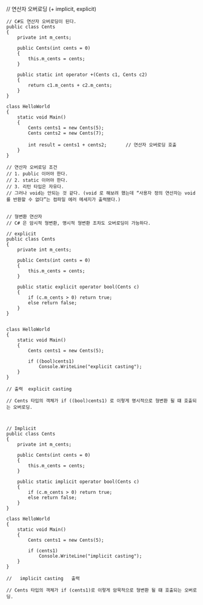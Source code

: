 // 연산자 오버로딩 (+ implicit, explicit)
    
    // C#도 연산자 오버로딩이 된다.
    public class Cents
    {
        private int m_cents;

        public Cents(int cents = 0)
        {
            this.m_cents = cents;
        }

        public static int operator +(Cents c1, Cents c2)
        {
            return c1.m_cents + c2.m_cents;
        }
    }

    class HelloWorld
    {
        static void Main()
        {
            Cents cents1 = new Cents(5);
            Cents cents2 = new Cents(7);

            int result = cents1 + cents2;       // 연산자 오버로딩 호출
        }
    }
    
    // 연산자 오버로딩 조건
    // 1. public 이어야 한다.
    // 2. static 이어야 한다.
    // 3. 리턴 타입은 자유다.
    // 그러나 void는 안되는 것 같다. (void 로 해보려 했는데 “사용자 정의 연산자는 void 를 반환할 수 없다”는 컴파일 에러 메세지가 출력됐다.)
    
    
    // 형변환 연산자
    // C# 은 암시적 형변환, 명시적 형변환 조차도 오버로딩이 가능하다.
    
    // explicit
    public class Cents
    {
        private int m_cents;

        public Cents(int cents = 0)
        {
            this.m_cents = cents;
        }

        public static explicit operator bool(Cents c)
        {
            if (c.m_cents > 0) return true;
            else return false;
        }
    }


    class HelloWorld
    {
        static void Main()
        {
            Cents cents1 = new Cents(5);
            
            if ((bool)cents1)
                Console.WriteLine("explicit casting");
        }
    }

    // 출력  explicit casting

    // Cents 타입의 객체가 if ((bool)cents1) 로 이렇게 명시적으로 형변환 될 떄 호출되는 오버로딩.



    // Implicit
    public class Cents
    {
        private int m_cents;

        public Cents(int cents = 0)
        {
            this.m_cents = cents;
        }

        public static implicit operator bool(Cents c)
        {
            if (c.m_cents > 0) return true;
            else return false;
        }
    }

    class HelloWorld
    {
        static void Main()
        {
            Cents cents1 = new Cents(5);
            
            if (cents1)
                Console.WriteLine("implicit casting");
        }
    }
    
    //   implicit casting   출력
    
    // Cents 타입의 객체가 if (cents1)로 이렇게 암묵적으로 형변환 될 떄 호출되는 오버로딩.
